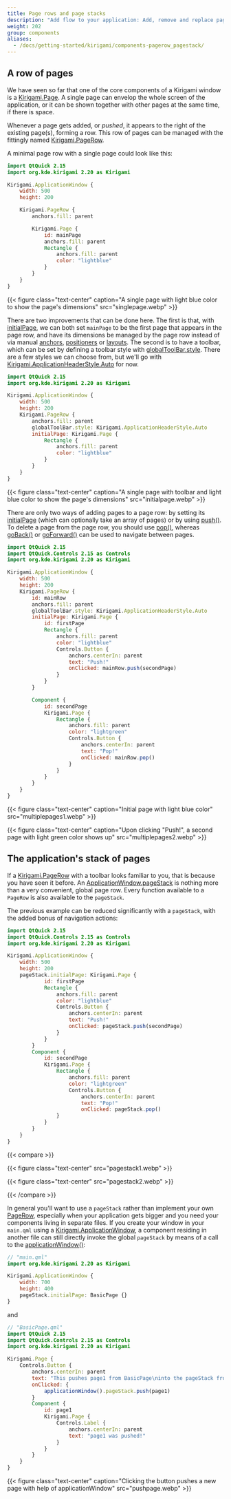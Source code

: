 ```yaml
---
title: Page rows and page stacks
description: "Add flow to your application: Add, remove and replace pages in different ways"
weight: 202
group: components
aliases:
  - /docs/getting-started/kirigami/components-pagerow_pagestack/
---
```


## A row of pages

We have seen so far that one of the core components of a Kirigami window is a [Kirigami.Page](docs:kirigami2;Page). A single page can envelop the whole screen of the application, or it can be shown together with other pages at the same time, if there is space.

Whenever a page gets added, or *pushed*, it appears to the right of the existing page(s), forming a row. This row of pages can be managed with the fittingly named [Kirigami.PageRow](docs:kirigami2;PageRow).

A minimal page row with a single page could look like this:

```qml
import QtQuick 2.15
import org.kde.kirigami 2.20 as Kirigami

Kirigami.ApplicationWindow {
    width: 500
    height: 200

    Kirigami.PageRow {
        anchors.fill: parent

        Kirigami.Page {
            id: mainPage
            anchors.fill: parent
            Rectangle {
                anchors.fill: parent
                color: "lightblue"
            }
        }
    }
}
```

{{< figure class="text-center" caption="A single page with light blue color to show the page's dimensions" src="singlepage.webp" >}}

There are two improvements that can be done here. The first is that, with [initialPage](docs:kirigami2;PageRow::initialPage), we can both set `mainPage` to be the first page that appears in the page row, and have its dimensions be managed by the page row instead of via manual [anchors](https://doc.qt.io/qt-6/qtquick-positioning-anchors.html), [positioners](https://doc.qt.io/qt-6/qtquick-positioning-layouts.html) or [layouts](https://doc.qt.io/qt-6/layout.html). The second is to have a toolbar, which can be set by defining a toolbar style with [globalToolBar.style](docs:kirigami2;PageRow::globalToolBar). There are a few styles we can choose from, but we'll go with [Kirigami.ApplicationHeaderStyle.Auto](docs:kirigami2;templates::ApplicationHeader::headerStyle) for now.

```qml
import QtQuick 2.15
import org.kde.kirigami 2.20 as Kirigami

Kirigami.ApplicationWindow {
    width: 500
    height: 200
    Kirigami.PageRow {
        anchors.fill: parent
        globalToolBar.style: Kirigami.ApplicationHeaderStyle.Auto
        initialPage: Kirigami.Page {
            Rectangle {
                anchors.fill: parent
                color: "lightblue"
            }
        }
    }
}
```

{{< figure class="text-center" caption="A single page with toolbar and light blue color to show the page's dimensions" src="initialpage.webp" >}}

There are only two ways of adding pages to a page row: by setting its [initialPage](docs:kirigami2;PageRow::initialPage) (which can optionally take an array of pages) or by using [push()](docs:kirigami2;PageRow::push). To delete a page from the page row, you should use [pop()](docs:kirigami2;PageRow::pop), whereas [goBack()](docs:kirigami2;PageRow::goBack) or [goForward()](docs:kirigami2;PageRow::goForward) can be used to navigate between pages.

```qml
import QtQuick 2.15
import QtQuick.Controls 2.15 as Controls
import org.kde.kirigami 2.20 as Kirigami

Kirigami.ApplicationWindow {
    width: 500
    height: 200
    Kirigami.PageRow {
        id: mainRow
        anchors.fill: parent
        globalToolBar.style: Kirigami.ApplicationHeaderStyle.Auto
        initialPage: Kirigami.Page {
            id: firstPage
            Rectangle {
                anchors.fill: parent
                color: "lightblue"
                Controls.Button {
                    anchors.centerIn: parent
                    text: "Push!"
                    onClicked: mainRow.push(secondPage)
                }
            }
        }

        Component {
            id: secondPage
            Kirigami.Page {
                Rectangle {
                    anchors.fill: parent
                    color: "lightgreen"
                    Controls.Button {
                        anchors.centerIn: parent
                        text: "Pop!"
                        onClicked: mainRow.pop()
                    }
                }
            }
        }
    }
}
```

{{< figure class="text-center" caption="Initial page with light blue color" src="multiplepages1.webp" >}}

{{< figure class="text-center" caption="Upon clicking \"Push!\", a second page with light green color shows up" src="multiplepages2.webp" >}}

## The application's stack of pages

If a [Kirigami.PageRow](docs:kirigami2;PageRow) with a toolbar looks familiar to you, that is because you have seen it before. An [ApplicationWindow.pageStack](docs:kirigami2;AbstractApplicationWindow::pageStack) is nothing more than a very convenient, global page row. Every function available to a `PageRow` is also available to the `pageStack`.

The previous example can be reduced significantly with a `pageStack`, with the added bonus of navigation actions:

```qml
import QtQuick 2.15
import QtQuick.Controls 2.15 as Controls
import org.kde.kirigami 2.20 as Kirigami

Kirigami.ApplicationWindow {
    width: 500
    height: 200
    pageStack.initialPage: Kirigami.Page {
            id: firstPage
            Rectangle {
                anchors.fill: parent
                color: "lightblue"
                Controls.Button {
                    anchors.centerIn: parent
                    text: "Push!"
                    onClicked: pageStack.push(secondPage)
                }
            }
        }
        Component {
            id: secondPage
            Kirigami.Page {
                Rectangle {
                    anchors.fill: parent
                    color: "lightgreen"
                    Controls.Button {
                        anchors.centerIn: parent
                        text: "Pop!"
                        onClicked: pageStack.pop()
                }
            }
        }
    }
}
```

{{< compare >}}

{{< figure class="text-center" src="pagestack1.webp" >}}

{{< figure class="text-center" src="pagestack2.webp" >}}

{{< /compare >}}

In general you'll want to use a `pageStack` rather than implement your own [PageRow](docs:kirigami2;PageRow), especially when your application gets bigger and you need your components living in separate files. If you create your window in your `main.qml` using a [Kirigami.ApplicationWindow](docs:kirigami2;ApplicationWindow), a component residing in another file can still directly invoke the global `pageStack` by means of a call to the [applicationWindow()](docs:kirigami2;AbstractApplicationWindow::applicationWindow):

```qml
// "main.qml"
import org.kde.kirigami 2.20 as Kirigami

Kirigami.ApplicationWindow {
    width: 700
    height: 400
    pageStack.initialPage: BasicPage {}
}
```

and

```qml
// "BasicPage.qml"
import QtQuick 2.15
import QtQuick.Controls 2.15 as Controls
import org.kde.kirigami 2.20 as Kirigami

Kirigami.Page {
    Controls.Button {
        anchors.centerIn: parent
        text: "This pushes page1 from BasicPage\ninto the pageStack from main.qml!"
        onClicked: {
            applicationWindow().pageStack.push(page1)
        }
        Component {
            id: page1
            Kirigami.Page {
                Controls.Label {
                    anchors.centerIn: parent
                    text: "page1 was pushed!"
                }
            }
        }
    }
}
```


{{< figure class="text-center" caption="Clicking the button pushes a new page with help of applicationWindow" src="pushpage.webp" >}}
